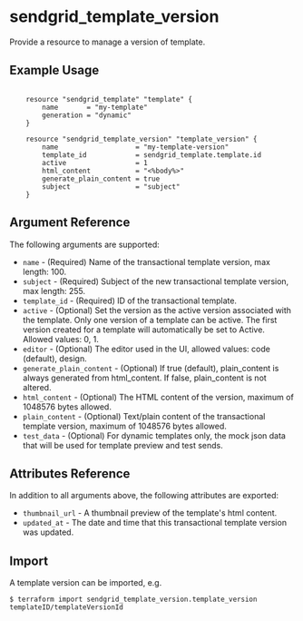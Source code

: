 # sendgrid_template_version

Provide a resource to manage a version of template.

## Example Usage

```hcl

	resource "sendgrid_template" "template" {
		name       = "my-template"
		generation = "dynamic"
	}

	resource "sendgrid_template_version" "template_version" {
		name                   = "my-template-version"
		template_id            = sendgrid_template.template.id
		active                 = 1
		html_content           = "<%body%>"
		generate_plain_content = true
		subject                = "subject"
	}

```

## Argument Reference

The following arguments are supported:

* `name` - (Required) Name of the transactional template version, max length: 100.
* `subject` - (Required) Subject of the new transactional template version, max length: 255.
* `template_id` - (Required) ID of the transactional template.
* `active` - (Optional) Set the version as the active version associated with the template. Only one version of a template can be active. The first version created for a template will automatically be set to Active. Allowed values: 0, 1.
* `editor` - (Optional) The editor used in the UI, allowed values: code (default), design.
* `generate_plain_content` - (Optional) If true (default), plain_content is always generated from html_content. If false, plain_content is not altered.
* `html_content` - (Optional) The HTML content of the version, maximum of 1048576 bytes allowed.
* `plain_content` - (Optional) Text/plain content of the transactional template version, maximum of 1048576 bytes allowed.
* `test_data` - (Optional) For dynamic templates only, the mock json data that will be used for template preview and test sends.

## Attributes Reference

In addition to all arguments above, the following attributes are exported:

* `thumbnail_url` - A thumbnail preview of the template's html content.
* `updated_at` - The date and time that this transactional template version was updated.


## Import

A template version can be imported, e.g.
```hcl
$ terraform import sendgrid_template_version.template_version templateID/templateVersionId
```
